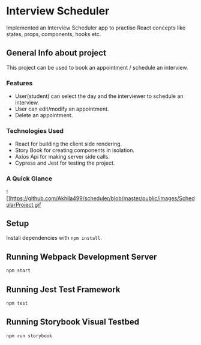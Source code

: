 # Interview Scheduler
Implemented an Interview Scheduler app to practise React concepts like states, props, components, hooks etc.

## General Info about project
This project can be used to book an appointment / schedule an interview.

### Features
* User(student) can select the day and the interviewer to schedule an interview.
* User can edit/modify an appointment. 
* Delete an appointment.

### Technologies Used
* React for building the client side rendering.
* Story Book for creating components in isolation. 
* Axios Api for making server side calls.
* Cypress and Jest for testing the project.

### A Quick Glance 
![]https://github.com/Akhila499/scheduler/blob/master/public/images/SchedularProject.gif


## Setup

Install dependencies with `npm install`.

## Running Webpack Development Server

```sh
npm start
```

## Running Jest Test Framework

```sh
npm test
```

## Running Storybook Visual Testbed

```sh
npm run storybook
```
